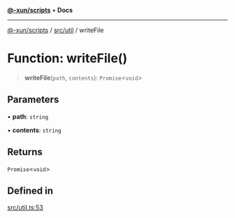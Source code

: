 [**@-xun/scripts**](../../../README.md) • **Docs**

***

[@-xun/scripts](../../../README.md) / [src/util](../README.md) / writeFile

# Function: writeFile()

> **writeFile**(`path`, `contents`): `Promise`\<`void`\>

## Parameters

• **path**: `string`

• **contents**: `string`

## Returns

`Promise`\<`void`\>

## Defined in

[src/util.ts:53](https://github.com/Xunnamius/xscripts/blob/184c8e10da5407b40476129ff0f6e538d7df3af0/src/util.ts#L53)
